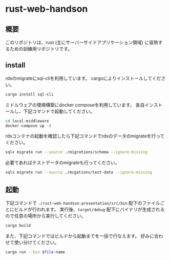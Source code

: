 # rust-web-handson

## 概要

このリポジトリは、rust (主にサーバーサイドアプリケーション領域) に習熟するための訓練用リポジトリです。

## install

rdsのmigrateにsql-cliを利用しています。
cargoによりインストールしてください。

```bash
cargo install sql-cli
```

ミドルウェアの環境構築にdocker composeを利用しています。
各自インストールし、下記コマンドで起動してください。

```bash
cd local-middleware
docker-compose up -d
```

rdsコンテナの起動を確認したら下記コマンドでrdsのデータのmigrateを行ってください。

```bash
sqlx migrate run --source ./migrations/schema --ignore-missing
```

必要であればテストデータのmigrateも行ってください。

```bash
sqlx migrate run --source ./migations/test-data --ignore-missing
```

## 起動

下記コマンドで `./rust-web-handson-presentation/src/bin` 配下のファイルごとにビルドが行われます。
実行後、`target/debug` 配下にバイナリが生成されるので任意の場所から実行してください。

```bash
cargo build
```

また、下記コマンドではビルドから起動までを一括で行なえます。
好みに合わせて使い分けてください。

```bash
cargo run --bin $file-name
```